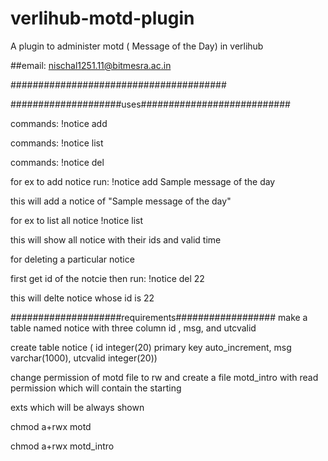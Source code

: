 verlihub-motd-plugin
====================

A plugin to administer motd ( Message of the Day) in verlihub


##email: nischal1251.11@bitmesra.ac.in

#######################################



####################uses###########################

commands: !notice add <notice to be added>

commands: !notice list

commands: !notice del <id of notice>

for ex to add notice run: !notice add Sample message of the day

this will add a notice of "Sample message of the day"

for ex to list all notice !notice list

this will show all notice with their ids and valid time

for deleting a particular notice

first get id of the notcie then run: !notice del 22

this will delte notice whose id is 22

####################requirements##################
make a table named notice with three column id , msg, and utcvalid

create table notice ( id integer(20) primary key auto_increment, msg varchar(1000), utcvalid integer(20))

change permission of motd file to rw and create a file motd_intro  with read permission which will contain the starting 

exts which will be always shown

chmod a+rwx motd

chmod a+rwx motd_intro
